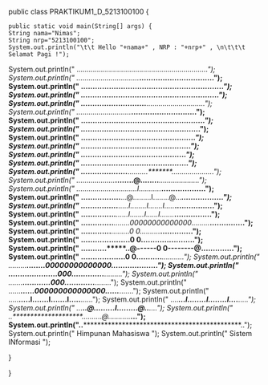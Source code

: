 
public class PRAKTIKUM1_D_5213100100 {
	
	public static void main(String[] args) {
	String nama="Nimas";
	String nrp="5213100100";
	System.out.println("\t\t Hello "+nama+" , NRP : "+nrp+" , \n\t\t\t Selamat Pagi !");
System.out.println(" ................................*.................................");
System.out.println(" ...............................***................................");
System.out.println(" ..............................*****...............................");
System.out.println(" .............................*******..............................");
System.out.println(" ............................*********.............................");
System.out.println(" ...........................***********............................");
System.out.println(" ..........................*************...........................");
System.out.println(" .........................***************..........................");
System.out.println(" ........................*****************.........................");
System.out.println(" .......................*******************........................");
System.out.println(" ......................*********************.......................");
System.out.println(" .....................**********...**********......................");
System.out.println(" ....................********..........*******.....................");
System.out.println(" ...................*****........@........*****....................");
System.out.println(" ..................**............I...........***...................");
System.out.println(" .................**...@.........I........@...***..................");
System.out.println(" ................**.....I........I.......I.....***.................");
System.out.println(" ...............***......I.......I......I.......***................");
System.out.println(" ..............***........00000000000000.........***...............");
System.out.println(" .............***.........0            0..........***..............");
System.out.println(" ............****.........0            0..........****.............");
System.out.println(" ...........*****..@------0            0--------@..****............");
System.out.println(" ..........******.........0            0...........*****...........");
System.out.println(" .........********........00000000000000..........*******..........");
System.out.println(" ........**********.............000..............*********.........");
System.out.println(" .......************............000.............***********........");
System.out.println(" ......*************......000000000000000......*************.......");
System.out.println(" .....**************.....I.......I.......I.....**************......");
System.out.println(" ....****************...I........I........I....***************.....");
System.out.println(" ...*****************..@.........I.........@..*****************....");
System.out.println(" ..********************..........@...........*******************...");
System.out.println("..***************************************************************..");
System.out.println("                         Himpunan Mahasiswa                        ");
System.out.println("                          Sistem INformasi                         ");
    

}


}
